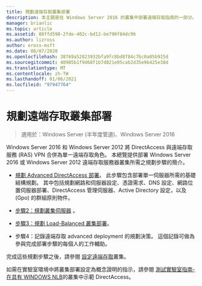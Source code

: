 ```yaml
---
title: 規劃遠端存取叢集部署
description: 本主題是在 Windows Server 2016 的叢集中部署遠端存取指南的一部分。
manager: brianlic
ms.topic: article
ms.assetid: 88ffd598-2fde-402c-bd12-be790f84dc96
ms.author: lizross
author: eross-msft
ms.date: 08/07/2020
ms.openlocfilehash: 38769a52823932bfa9fc8bd8f84c7bc0a05b915d
ms.sourcegitcommit: 40905b1f9d68f1b7d821e05cab2d35e9b425e38d
ms.translationtype: MT
ms.contentlocale: zh-TW
ms.lasthandoff: 01/06/2021
ms.locfileid: "97947764"
---
```

# <a name="plan-a-remote-access-cluster-deployment"></a>規劃遠端存取叢集部署

>適用於：Windows Server (半年度管道)、Windows Server 2016

 Windows Server 2016 和 Windows Server 2012 將 DirectAccess 與遠端存取服務 (RAS) VPN 合併為單一遠端存取角色。 本總覽提供部署 Windows Server 2016 或 Windows Server 2012 遠端存取服務器叢集所需之規劃步驟的簡介。

-   [規劃 Advanced DirectAccess 部署](../../../directaccess/single-server-advanced/Plan-an-Advanced-DirectAccess-Deployment.md)。 此步驟包含部署單一伺服器所需的基礎結構規劃。 其中包括規劃網路和伺服器設定、憑證需求、DNS 設定、網路位置伺服器部署、DirectAccess 管理伺服器、Active Directory 設定，以及 (Gpo) 的群組原則物件。

-   [步驟2：規劃叢集伺服器](Step-2-Plan-Cluster-Servers.md) 。

-   [步驟3：規劃 Load-Balanced 叢集部署](Step-3-Plan-a-Load-Balanced-Cluster-Deployment.md)。

-   步驟4：記錄遠端存取 advanced deployment 的規劃決策。 這個記錄可做為參與完成部署步驟的每個人的工作輔助。

完成這些規劃步驟之後，請參閱 [設定遠端存取](../configure/Configure-a-Remote-Access-Cluster.md)叢集。

如需在實驗室環境中將叢集部署設定為概念證明的指示，請參閱 [測試實驗室指南-在具有 WINDOWS NLB](../../../directaccess/tlg-cluster-nlb/Test-Lab-Guide-Demonstrate-DirectAccess-in-a-Cluster-with-Windows-NLB.md)的叢集中示範 DirectAccess。



